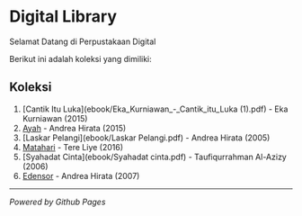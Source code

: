 # Digital Library

Selamat Datang di Perpustakaan Digital

Berikut ini adalah koleksi yang dimiliki:
## Koleksi

1. [Cantik Itu Luka](ebook/Eka_Kurniawan_-_Cantik_itu_Luka (1).pdf) - Eka Kurniawan (2015)
2. [Ayah](ebook/Ayah.pdf) - Andrea Hirata (2015)
3. [Laskar Pelangi](ebook/Laskar Pelangi.pdf) - Andrea Hirata (2005)
4. [Matahari](ebook/Matahari.pdf) - Tere Liye (2016)
5. [Syahadat Cinta](ebook/Syahadat cinta.pdf) - Taufiqurrahman Al-Azizy (2006)
6. [Edensor](ebook/Edensor.pdf) - Andrea Hirata (2007)
   
---

*Powered by Github Pages*
